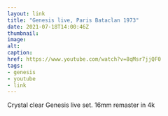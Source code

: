 ```yaml
---
layout: link
title: "Genesis live, Paris Bataclan 1973"
date: 2021-07-18T14:00:46Z
thumbnail:
image:
alt:
caption:
href: https://www.youtube.com/watch?v=8qMsr7jjQF0
tags:
- genesis
- youtube
- link
---
```


Crystal clear Genesis live set. 16mm remaster in 4k
